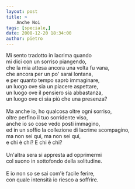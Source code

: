 ```yaml
---
layout: post
title: >
    Anche Noi
tags: [speciale,]
date: 2008-12-20 18:34:00
author: pietro
---
```

Mi sento tradotto in lacrima quando<br/>mi dici con un sorriso piangendo,<br/>che la mia attesa ancora una volta fu vana,<br/>che ancora per un po' sarai lontana,<br/>e per quanto tempo saprò immaginare,<br/>un luogo ove sia un piacere aspettare,<br/>un luogo ove il pensiero sia abbastanza,<br/>un luogo ove ci sia più che una presenza?<br/><br/>Ma anche io, ho qualcosa oltre ogni sorriso,<br/>oltre perfino il tuo sorridente viso,<br/>anche io so cose vedo posti immagino,<br/>ed in un soffio la collezione di lacrime scompagino,<br/>ma non sei qui, ma non sei qui,<br/>e chi è chi? E chi è chi?<br/><br/>Un'altra sera si appresta ad opprimermi<br/>col suono in sottofondo della solitudine.<br/><br/>E io non so se sai com'è facile ferire,<br/>con quale intensità io riesco a soffrire.
